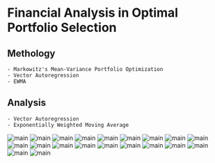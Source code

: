 # Financial Analysis in Optimal Portfolio Selection
## Methology
	- Markowitz's Mean-Variance Portfolio Optimization	
	- Vector Autoregression	
	- EWMA


## Analysis
	- Vector Autoregression	
	- Exponentially Weighted Moving Average	



![main](https://github.com/Qualia061/Data-Science-Projects/blob/master/Financial%20Data%20Analysis/pics/STAT6013%20Project_final-02.jpg)
![main](https://github.com/Qualia061/Data-Science-Projects/blob/master/Financial%20Data%20Analysis/pics/STAT6013%20Project_final-03.jpg)
![main](https://github.com/Qualia061/Data-Science-Projects/blob/master/Financial%20Data%20Analysis/pics/STAT6013%20Project_final-04.jpg)
![main](https://github.com/Qualia061/Data-Science-Projects/blob/master/Financial%20Data%20Analysis/pics/STAT6013%20Project_final-05.jpg)
![main](https://github.com/Qualia061/Data-Science-Projects/blob/master/Financial%20Data%20Analysis/pics/STAT6013%20Project_final-06.jpg)
![main](https://github.com/Qualia061/Data-Science-Projects/blob/master/Financial%20Data%20Analysis/pics/STAT6013%20Project_final-07.jpg)
![main](https://github.com/Qualia061/Data-Science-Projects/blob/master/Financial%20Data%20Analysis/pics/STAT6013%20Project_final-08.jpg)
![main](https://github.com/Qualia061/Data-Science-Projects/blob/master/Financial%20Data%20Analysis/pics/STAT6013%20Project_final-09.jpg)
![main](https://github.com/Qualia061/Data-Science-Projects/blob/master/Financial%20Data%20Analysis/pics/STAT6013%20Project_final-10.jpg)
![main](https://github.com/Qualia061/Data-Science-Projects/blob/master/Financial%20Data%20Analysis/pics/STAT6013%20Project_final-11.jpg)
![main](https://github.com/Qualia061/Data-Science-Projects/blob/master/Financial%20Data%20Analysis/pics/STAT6013%20Project_final-12.jpg)
![main](https://github.com/Qualia061/Data-Science-Projects/blob/master/Financial%20Data%20Analysis/pics/STAT6013%20Project_final-13.jpg)
![main](https://github.com/Qualia061/Data-Science-Projects/blob/master/Financial%20Data%20Analysis/pics/STAT6013%20Project_final-14.jpg)
![main](https://github.com/Qualia061/Data-Science-Projects/blob/master/Financial%20Data%20Analysis/pics/STAT6013%20Project_final-15.jpg)
![main](https://github.com/Qualia061/Data-Science-Projects/blob/master/Financial%20Data%20Analysis/pics/STAT6013%20Project_final-16.jpg)
![main](https://github.com/Qualia061/Data-Science-Projects/blob/master/Financial%20Data%20Analysis/pics/STAT6013%20Project_final-17.jpg)
![main](https://github.com/Qualia061/Data-Science-Projects/blob/master/Financial%20Data%20Analysis/pics/STAT6013%20Project_final-18.jpg)
![main](https://github.com/Qualia061/Data-Science-Projects/blob/master/Financial%20Data%20Analysis/pics/STAT6013%20Project_final-19.jpg)
![main](https://github.com/Qualia061/Data-Science-Projects/blob/master/Financial%20Data%20Analysis/pics/STAT6013%20Project_final-20.jpg)
![main](https://github.com/Qualia061/Data-Science-Projects/blob/master/Financial%20Data%20Analysis/pics/STAT6013%20Project_final-21.jpg)
